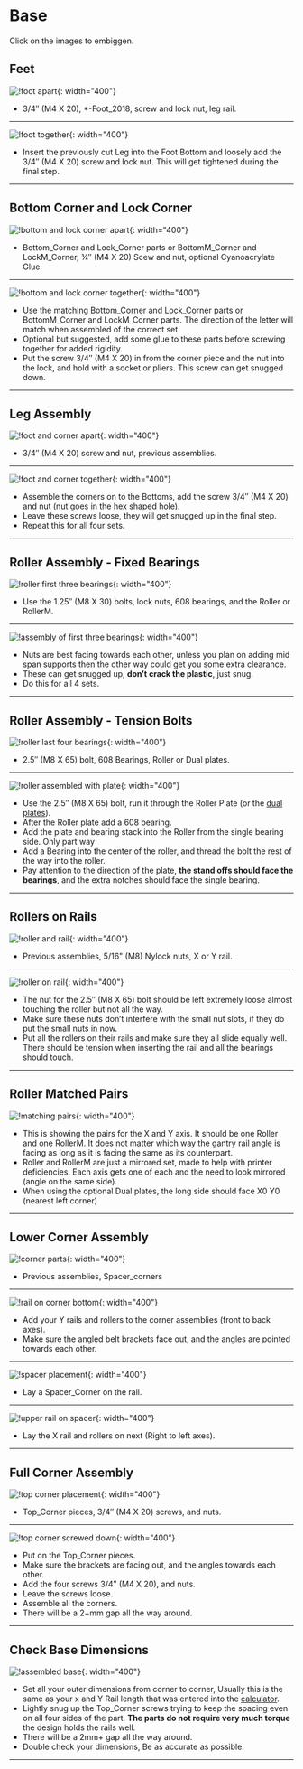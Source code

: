 # Base

Click on the images to embiggen.

## Feet

![!foot apart](https://www.v1engineering.com/wp-content/uploads/2016/08/IMG_20160823_115308.jpg){: width="400"}

* 3/4″ (M4 X 20), *-Foot_2018,  screw and lock nut, leg rail.
___

![!foot together](https://www.v1engineering.com/wp-content/uploads/2016/08/IMG_20160823_115352.jpg){: width="400"}

* Insert the previously cut Leg into the Foot Bottom and loosely add the 3/4″ (M4 X 20) screw and lock nut. This will get tightened during the final step.
___

## Bottom Corner and Lock Corner

![!bottom and lock corner apart](https://www.v1engineering.com/wp-content/uploads/2016/08/IMG_20160823_115926.jpg){: width="400"}

* Bottom_Corner and Lock_Corner parts or BottomM_Corner and LockM_Corner, ¾″ (M4 X 20) Scew and nut, optional Cyanoacrylate Glue.
___


![!bottom and lock corner together](https://www.v1engineering.com/wp-content/uploads/2016/08/IMG_20160823_120220.jpg){: width="400"}

* Use the matching Bottom_Corner and Lock_Corner parts or BottomM_Corner and LockM_Corner parts. The direction of the letter will match when assembled of the correct set.
* Optional but suggested, add some glue to these parts before screwing together for added rigidity.
* Put the screw 3/4″ (M4 X 20) in from the corner piece and the nut into the lock, and hold with a socket or pliers. This screw can get snugged down.
___

## Leg Assembly

![!foot and corner apart](https://www.v1engineering.com/wp-content/uploads/2016/08/IMG_20160823_120845.jpg){: width="400"}

* 3/4″ (M4 X 20) screw and nut, previous assemblies.
___

![!foot and corner together](https://www.v1engineering.com/wp-content/uploads/2016/08/IMG_20160823_120959.jpg){: width="400"}

* Assemble the corners on to the Bottoms, add the screw 3/4″ (M4 X 20) and nut (nut goes in the hex shaped hole).
* Leave these screws loose, they will get snugged up in the final step.
* Repeat this for all four sets.
___

## Roller Assembly - Fixed Bearings

![!roller first three bearings](https://www.v1engineering.com/wp-content/uploads/2016/08/IMG_20160823_121442.jpg){: width="400"}

* Use the 1.25″ (M8 X 30) bolts, lock nuts, 608 bearings, and the Roller or RollerM.
___

![!assembly of first three bearings](https://www.v1engineering.com/wp-content/uploads/2016/08/IMG_20160823_121655.jpg){: width="400"}

* Nuts are best facing towards each other, unless you plan on adding mid span supports then the other way could get you some extra clearance.
* These can get snugged up, **don’t crack the plastic**, just snug.
* Do this for all 4 sets.
___

## Roller Assembly - Tension Bolts

![!roller last four bearings](https://www.v1engineering.com/wp-content/uploads/2016/08/IMG_20160823_123602.jpg){: width="400"}

* 2.5″ (M8 X 65) bolt, 608 Bearings, Roller or Dual plates.
___

![!roller assembled with plate](https://www.v1engineering.com/wp-content/uploads/2016/08/IMG_20160823_123933.jpg){: width="400"}

* Use the 2.5″ (M8 X 65) bolt, run it through the Roller Plate (or the [dual plates](https://www.thingiverse.com/thing:2847042)).
* After the Roller plate add a 608 bearing.
* Add the plate and bearing stack into the Roller from the single bearing side. Only part way
* Add a Bearing into the center of the roller, and thread the bolt the rest of the way into the roller.
* Pay attention to the direction of the plate, **the stand offs should face the bearings**, and the extra notches should face the single bearing.

___

## Rollers on Rails

![!roller and rail](https://www.v1engineering.com/wp-content/uploads/2016/08/IMG_20160823_124453.jpg){: width="400"}

* Previous assemblies, 5/16" (M8) Nylock nuts, X or Y rail.
___

![!roller on rail](https://www.v1engineering.com/wp-content/uploads/2016/08/IMG_20160823_124619.jpg){: width="400"}

* The nut for the 2.5″ (M8 X 65) bolt should be left extremely loose almost touching the roller but not all the way.
* Make sure these nuts don’t interfere with the small nut slots, if they do put the small nuts in now.
* Put all the rollers on their rails and make sure they all slide equally well. There should be tension when inserting the rail and all the bearings should touch.
___


## Roller Matched Pairs

![!matching pairs](https://www.v1engineering.com/wp-content/uploads/2016/08/IMG_20160823_125042.jpg){: width="400"}

* This is showing the pairs for the X and Y axis. It should be one Roller and one RollerM. It does not matter which way the gantry rail angle is facing as long as it is facing the same as its counterpart.
* Roller and RollerM are just a mirrored set, made to help with printer deficiencies. Each axis gets one of each and the need to look mirrored (angle on the same side).
* When using the optional Dual plates, the long side should face X0 Y0 (nearest left corner)
____

## Lower Corner Assembly

![!corner parts](https://www.v1engineering.com/wp-content/uploads/2016/08/IMG_20160823_125433.jpg){: width="400"}

* Previous assemblies, Spacer_corners
___

![!rail on corner bottom](https://www.v1engineering.com/wp-content/uploads/2016/08/IMG_20160823_125615.jpg){: width="400"}

* Add your Y rails and rollers to the corner assemblies (front to back axes).
* Make sure the angled belt brackets face out, and the angles are pointed towards each other.
___

![!spacer placement](https://www.v1engineering.com/wp-content/uploads/2016/08/IMG_20160823_125701.jpg){: width="400"}

* Lay a Spacer_Corner on the rail.
___

![!upper rail on spacer](https://www.v1engineering.com/wp-content/uploads/2016/08/IMG_20160823_125736.jpg){: width="400"}

* Lay the X rail and rollers on next (Right to left axes).
___

## Full Corner Assembly

![!top corner placement](https://www.v1engineering.com/wp-content/uploads/2016/08/IMG_20160823_125916-400x300.jpg){: width="400"}

* Top_Corner pieces, 3/4″ (M4 X 20) screws, and nuts.
___

![!top corner screwed down](https://www.v1engineering.com/wp-content/uploads/2016/08/IMG_20160823_130032.jpg){: width="400"}

* Put on the Top_Corner pieces.
* Make sure the brackets are facing out, and the angles towards each other.
* Add the four screws 3/4″ (M4 X 20), and nuts.
* Leave the screws loose.
* Assemble all the corners.
* There will be a 2+mm gap all the way around.
___

## Check Base Dimensions

![!assembled base](https://www.v1engineering.com/wp-content/uploads/2016/08/IMG_20160823_131408.jpg){: width="400"}

* Set all your outer dimensions from corner to corner, Usually this is the same as your x and Y Rail length that was entered into the [calculator](../calculator.md).
* Lightly snug up the Top_Corner screws trying to keep the spacing even on all four sides of the part. **The parts do not require very much torque** the design holds the rails well.
* There will be a 2mm+ gap all the way around.
* Double check your dimensions, Be as accurate as possible.
___

